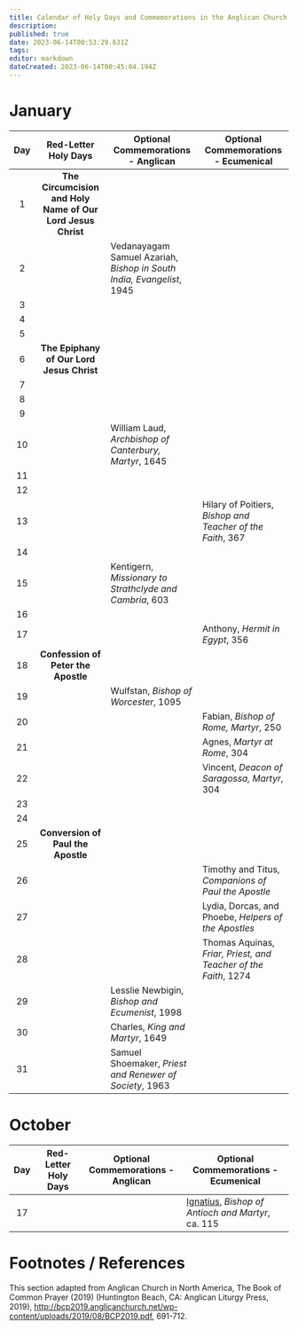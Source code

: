 ```yaml
---
title: Calendar of Holy Days and Commemorations in the Anglican Church in North America
description: 
published: true
date: 2023-06-14T00:53:29.631Z
tags: 
editor: markdown
dateCreated: 2023-06-14T00:45:04.194Z
---
```


# January
| Day | Red-Letter Holy Days | Optional Commemorations - Anglican | Optional Commemorations - Ecumenical |
| :---: | :--------------------: | ---------------------------------- | ------------------------------------------ |
| 1 | **The Circumcision and Holy Name of Our Lord Jesus Christ** | | |
| 2 | | Vedanayagam Samuel Azariah, *Bishop in South India, Evangelist*, 1945 | |
| 3 | | | |
| 4 | | | |
| 5 | | | |
| 6 | **The Epiphany of Our Lord Jesus Christ** | | |
| 7 | | | |
| 8 | | | |
| 9 | | | |
| 10 | | William Laud, *Archbishop of Canterbury, Martyr*, 1645 | |
| 11 | | | |
| 12 | | | |
| 13 | | | Hilary of Poitiers, *Bishop and Teacher of the Faith*, 367 |
| 14 | | | |
| 15 | | Kentigern, *Missionary to Strathclyde and Cambria*, 603 | |
| 16 | | | |
| 17 | | | Anthony, *Hermit in Egypt*, 356 |
| 18 | **Confession of Peter the Apostle** | | |
| 19 | | Wulfstan, *Bishop of Worcester*, 1095 | |
| 20 | | | Fabian, *Bishop of Rome, Martyr*, 250 |
| 21 | | | Agnes, *Martyr at Rome*, 304 |
| 22 | | | Vincent, *Deacon of Saragossa, Martyr*, 304 |
| 23 | | | |
| 24 | | | |
| 25 | **Conversion of Paul the Apostle** | | |
| 26 | | | Timothy and Titus, *Companions of Paul the Apostle* |
| 27 | | | Lydia, Dorcas, and Phoebe, *Helpers of the Apostles* |
| 28 | | | Thomas Aquinas, *Friar, Priest, and Teacher of the Faith*, 1274 |
| 29 | | Lesslie Newbigin, *Bishop and Ecumenist*, 1998 | |
| 30 | | Charles, *King and Martyr*, 1649 | |
| 31 | | Samuel Shoemaker, *Priest and Renewer of Society*, 1963 | |
# October
| Day | Red-Letter Holy Days | Optional Commemorations - Anglican | Optional Commemorations - Ecumenical |
| :---: | :--------------------: | ---------------------------------- | ------------------------------------------ |
| 17 | | | [Ignatius](/1st_century/ignatius_of_antioch), *Bishop of Antioch and Martyr*, ca. 115 |

# Footnotes / References
This section adapted from Anglican Church in North America, The Book of Common Prayer (2019) (Huntington Beach, CA: Anglican Liturgy Press, 2019), http://bcp2019.anglicanchurch.net/wp-content/uploads/2019/08/BCP2019.pdf, 691-712.